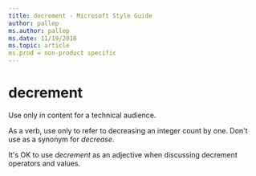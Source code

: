 ```yaml
---
title: decrement - Microsoft Style Guide
author: pallep
ms.author: pallep
ms.date: 11/19/2016
ms.topic: article
ms.prod = non-product specific
---
```


# decrement

Use only in content for a technical audience.  

As a verb, use only to refer to decreasing an integer count by one. Don't use as a synonym for *decrease*.  

It's OK to use *decrement* as an adjective when discussing decrement operators and values.  
